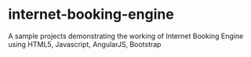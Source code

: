 # internet-booking-engine
A sample projects demonstrating the working of Internet Booking Engine using HTML5, Javascript, AngularJS, Bootstrap
